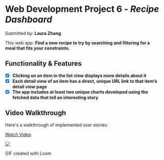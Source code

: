 # Web Development Project 6 - *Recipe Dashboard*

Submitted by: **Laura Zhang**

This web app: **Find a new recipe to try by searching and filtering for a meal that fits your constraints.**

## Functionality & Features
- [X] **Clicking on an item in the list view displays more details about it**
- [X] **Each detail view of an item has a direct, unique URL link to that item’s detail view page**
- [X] **The app includes at least two unique charts developed using the fetched data that tell an interesting story**

## Video Walkthrough

Here's a walkthrough of implemented user stories:

<div>
    <a href="https://www.loom.com/share/40e27304379d4d099c3dcdd2212be581">
      <p>Watch Video</p>
    </a>
    <a href="https://www.loom.com/share/40e27304379d4d099c3dcdd2212be581">
      <img style="max-width:300px;" src="https://cdn.loom.com/sessions/thumbnails/40e27304379d4d099c3dcdd2212be581-69c7e2a0faa25e9a-full-play.gif">
    </a>
  </div>

<!-- Replace this with whatever GIF tool you used! -->
GIF created with Loom
<!-- Recommended tools:
[Kap](https://getkap.co/) for macOS
[ScreenToGif](https://www.screentogif.com/) for Windows
[peek](https://github.com/phw/peek) for Linux. -->
